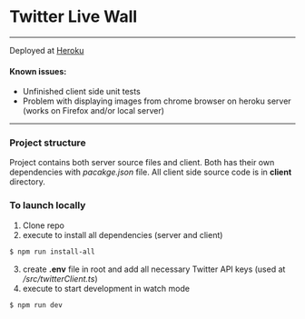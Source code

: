 # Twitter Live Wall
----

Deployed at [Heroku](https://twitter-live-wall.herokuapp.com/)


#### Known issues:
* Unfinished client side unit tests
* Problem with displaying images from chrome browser on heroku server
(works on Firefox and/or local server)


----

### Project structure
Project contains both server source files and client. Both has their own dependencies with *pacakge.json* file. All client side source code is in **client** directory.

### To launch locally
1. Clone repo
2. execute to install all dependencies (server and client) 
```bash
$ npm run install-all
```
3. create **.env** file in root and add all necessary Twitter API keys (used at */src/twitterClient.ts*)
4. execute to start development in watch mode
```bash
$ npm run dev
```
